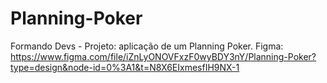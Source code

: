 # Planning-Poker
Formando Devs - Projeto: aplicação de um Planning Poker.
Figma: https://www.figma.com/file/iZnLyONOVFxzF0wyBDY3nY/Planning-Poker?type=design&node-id=0%3A1&t=N8X6EIxmesfIH9NX-1
